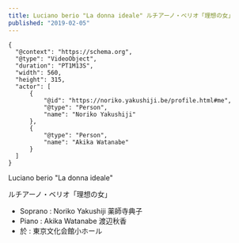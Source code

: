 ```yaml
---
title: Luciano berio "La donna ideale" ルチアーノ・ベリオ「理想の女」
published: "2019-02-05"
---
```


```{ytid=Hutz9t2gQ3w}
{
  "@context": "https://schema.org",
  "@type": "VideoObject",
  "duration": "PT1M13S",
  "width": 560,
  "height": 315,
  "actor": [
      {
          "@id": "https://noriko.yakushiji.be/profile.html#me",
          "@type": "Person",
          "name": "Noriko Yakushiji"
      },
      {
          "@type": "Person",
          "name": "Akika Watanabe"
      }
  ]
}
```

Luciano berio "La donna ideale" 

ルチアーノ・ベリオ「理想の女」

- Soprano : Noriko Yakushiji 薬師寺典子 
- Piano : Akika Watanabe 渡辺秋香
- 於 : 東京文化会館小ホール

